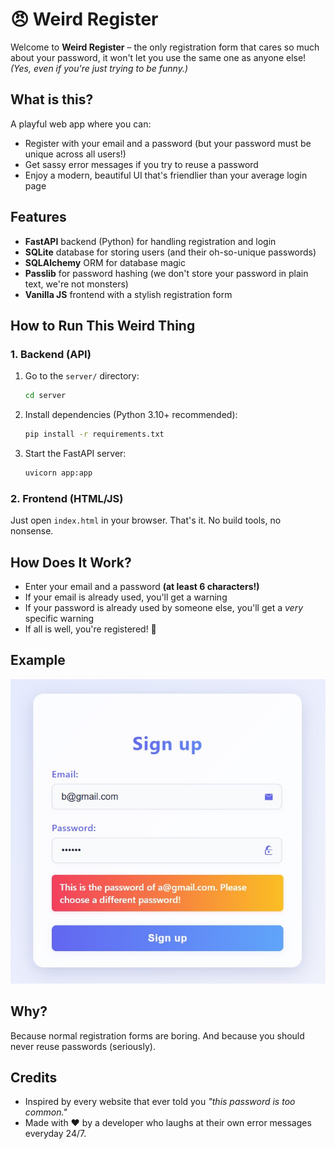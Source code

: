 # 😠 Weird Register

Welcome to **Weird Register** – the only registration form that cares so much about your password, it won't let you use the same one as anyone else! *(Yes, even if you're just trying to be funny.)*


## What is this?
A playful web app where you can:
- Register with your email and a password (but your password must be unique across all users!)
- Get sassy error messages if you try to reuse a password
- Enjoy a modern, beautiful UI that's friendlier than your average login page

## Features
- **FastAPI** backend (Python) for handling registration and login
- **SQLite** database for storing users (and their oh-so-unique passwords)
- **SQLAlchemy** ORM for database magic
- **Passlib** for password hashing (we don't store your password in plain text, we're not monsters)
- **Vanilla JS** frontend with a stylish registration form

## How to Run This Weird Thing

### 1. Backend (API)
1. Go to the `server/` directory:
   ```sh
   cd server
   ```
2. Install dependencies (Python 3.10+ recommended):
   ```sh
   pip install -r requirements.txt
   ```

3. Start the FastAPI server:
   ```sh
   uvicorn app:app
   ```

### 2. Frontend (HTML/JS)
Just open `index.html` in your browser. That's it. No build tools, no nonsense.

## How Does It Work?
- Enter your email and a password **(at least 6 characters!)**
- If your email is already used, you'll get a warning
- If your password is already used by someone else, you'll get a *very* specific warning
- If all is well, you're registered! 🎉

## Example
![Screenshot of the registration form](image.jpg)

## Why?
Because normal registration forms are boring. And because you should never reuse passwords (seriously).

## Credits
- Inspired by every website that ever told you *"this password is too common."*
- Made with ❤️ by a developer who laughs at their own error messages everyday 24/7.
